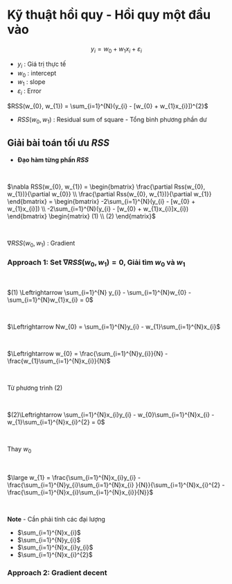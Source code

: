 # Kỹ thuật hồi quy - Hồi quy một đầu vào

$$ y_{i} = w_{0} + w_{1}x_{i} + \varepsilon_{i} $$

- $y_{i}$ : Giá trị thực tế
- $w_{0}$ : intercept
- $w_{1}$ : slope
- $\varepsilon_{i}$ : Error

$RSS(w_{0}, w_{1}) = \sum_{i=1}^{N}(y_{i} - [w_{0} + w_{1}x_{i}])^{2}$

- $RSS(w_{0}, w_{1})$ : Residual sum of square - Tổng bình phương phần dư

## Giải bài toán tối ưu $RSS$

- **Đạo hàm từng phần $RSS$**
  
<br>

$\nabla RSS(w_{0}, w_{1}) = \begin{bmatrix}
\frac{\partial Rss(w_{0}, w_{1})}{\partial w_{0}} \\
\frac{\partial Rss(w_{0}, w_{1})}{\partial w_{1}}
\end{bmatrix}
= \begin{bmatrix}
-2\sum_{i=1}^{N}(y_{i} - [w_{0} + w_{1}x_{i}]) \\
-2\sum_{i=1}^{N}(y_{i} - [w_{0} + w_{1}x_{i}]x_{i})
\end{bmatrix}
\begin{matrix}
(1) \\
(2)
\end{matrix}$

<br>

$\nabla RSS(w_{0}, w_{1})$ : Gradient

### Approach 1: Set $\nabla RSS(w_{0}, w_{1})=0$, Giải tìm $w_{0}$ và $w_{1}$
<br>

$(1) \Leftrightarrow  \sum_{i=1}^{N} y_{i} - \sum_{i=1}^{N}w_{0} - \sum_{i=1}^{N}w_{1}x_{i} = 0$

<br>

$\Leftrightarrow Nw_{0} = \sum_{i=1}^{N}y_{i} - w_{1}\sum_{i=1}^{N}x_{i}$

<br>

$\Leftrightarrow w_{0} = \frac{\sum_{i=1}^{N}y_{i}}{N} - \frac{w_{1}\sum_{i=1}^{N}x_{i}}{N}$

<br>

Từ phương trình $(2)$ 

<br>

$(2)\Leftrightarrow  \sum_{i=1}^{N}x_{i}y_{i} - w_{0}\sum_{i=1}^{N}x_{i} - w_{1}\sum_{i=1}^{N}x_{i}^{2} = 0$

<br>

Thay $w_{0}$ 

<br>

$\large w_{1} = \frac{\sum_{i=1}^{N}x_{i}y_{i} - \frac{\sum_{i=1}^{N}y_{i}\sum_{i=1}^{N}x_{i} }{N}}{\sum_{i=1}^{N}x_{i}^{2} - \frac{\sum_{i=1}^{N}x_{i}\sum_{i=1}^{N}x_{i}}{N}}$

<br>

**Note** - Cần phải tính các đại lượng

- $\sum_{i=1}^{N}x_{i}$
- $\sum_{i=1}^{N}y_{i}$
- $\sum_{i=1}^{N}x_{i}y_{i}$
- $\sum_{i=1}^{N}x_{i}^{2}$

### Approach 2: Gradient decent